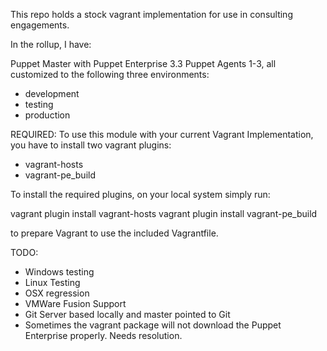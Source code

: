 This repo holds a stock vagrant implementation for use in consulting engagements.

In the rollup, I have:

Puppet Master with Puppet Enterprise 3.3
Puppet Agents 1-3, all customized to the following three environments:
- development
- testing
- production

REQUIRED:
To use this module with your current Vagrant Implementation, you have to install two vagrant plugins:
- vagrant-hosts
- vagrant-pe_build

To install the required plugins, on your local system simply run:

vagrant plugin install vagrant-hosts
vagrant plugin install vagrant-pe_build

to prepare Vagrant to use the included Vagrantfile.

TODO:
- Windows testing
- Linux Testing
- OSX regression
- VMWare Fusion Support
- Git Server based locally and master pointed to Git
- Sometimes the vagrant package will not download the Puppet Enterprise properly.  Needs resolution.
